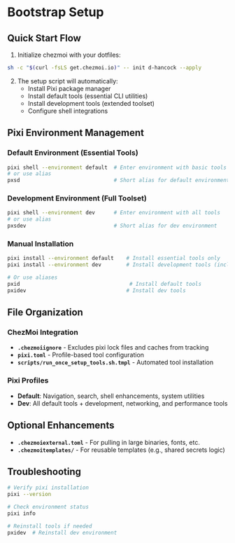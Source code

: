 # Bootstrap Setup

## Quick Start Flow
1. Initialize chezmoi with your dotfiles:
```bash
sh -c "$(curl -fsLS get.chezmoi.io)" -- init d-hancock --apply
```

2. The setup script will automatically:
   - Install Pixi package manager
   - Install default tools (essential CLI utilities)
   - Install development tools (extended toolset)
   - Configure shell integrations

## Pixi Environment Management

### Default Environment (Essential Tools)
```bash
pixi shell --environment default  # Enter environment with basic tools
# or use alias
pxsd                              # Short alias for default environment
```

### Development Environment (Full Toolset)
```bash
pixi shell --environment dev      # Enter environment with all tools
# or use alias  
pxsdev                            # Short alias for dev environment
```

### Manual Installation
```bash
pixi install --environment default    # Install essential tools only
pixi install --environment dev        # Install development tools (includes default)

# Or use aliases
pxid                                   # Install default tools
pxidev                                # Install dev tools
```

## File Organization

### ChezMoi Integration
- **`.chezmoiignore`** - Excludes pixi lock files and caches from tracking
- **`pixi.toml`** - Profile-based tool configuration
- **`scripts/run_once_setup_tools.sh.tmpl`** - Automated tool installation

### Pixi Profiles
- **Default**: Navigation, search, shell enhancements, system utilities
- **Dev**: All default tools + development, networking, and performance tools

## Optional Enhancements
- **`.chezmoiexternal.toml`** - For pulling in large binaries, fonts, etc.
- **`.chezmoitemplates/`** - For reusable templates (e.g., shared secrets logic)

## Troubleshooting
```bash
# Verify pixi installation
pixi --version

# Check environment status
pixi info

# Reinstall tools if needed
pxidev  # Reinstall dev environment
```
